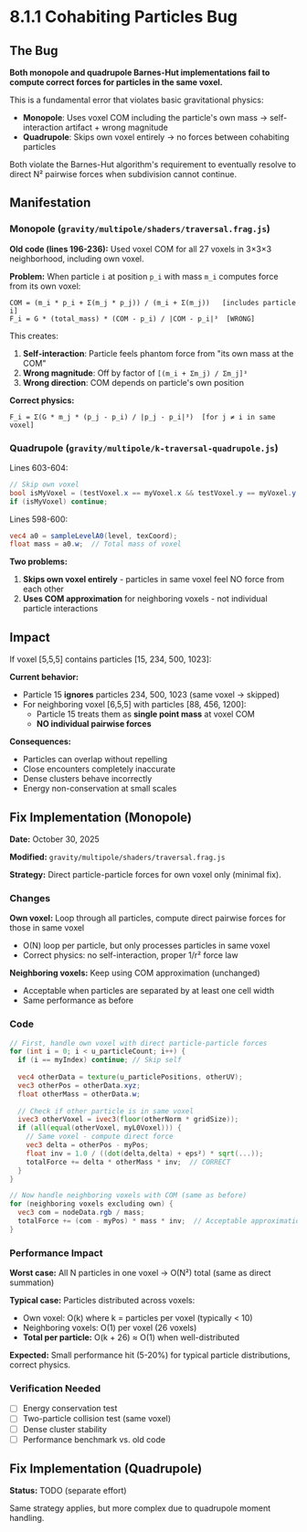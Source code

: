 # 8.1.1 Cohabiting Particles Bug

## The Bug

**Both monopole and quadrupole Barnes-Hut implementations fail to compute correct forces for particles in the same voxel.**

This is a fundamental error that violates basic gravitational physics:
- **Monopole**: Uses voxel COM including the particle's own mass → self-interaction artifact + wrong magnitude
- **Quadrupole**: Skips own voxel entirely → no forces between cohabiting particles

Both violate the Barnes-Hut algorithm's requirement to eventually resolve to direct N² pairwise forces when subdivision cannot continue.

## Manifestation

### Monopole (`gravity/multipole/shaders/traversal.frag.js`)

**Old code (lines 196-236):** Used voxel COM for all 27 voxels in 3×3×3 neighborhood, including own voxel.

**Problem:** When particle `i` at position `p_i` with mass `m_i` computes force from its own voxel:
```
COM = (m_i * p_i + Σ(m_j * p_j)) / (m_i + Σ(m_j))   [includes particle i]
F_i = G * (total_mass) * (COM - p_i) / |COM - p_i|³  [WRONG]
```

This creates:
1. **Self-interaction**: Particle feels phantom force from "its own mass at the COM"
2. **Wrong magnitude**: Off by factor of `[(m_i + Σm_j) / Σm_j]³`
3. **Wrong direction**: COM depends on particle's own position

**Correct physics:**
```
F_i = Σ(G * m_j * (p_j - p_i) / |p_j - p_i|³)  [for j ≠ i in same voxel]
```

### Quadrupole (`gravity/multipole/k-traversal-quadrupole.js`)

Lines 603-604:

```glsl
// Skip own voxel
bool isMyVoxel = (testVoxel.x == myVoxel.x && testVoxel.y == myVoxel.y && testVoxel.z == myVoxel.z);
if (isMyVoxel) continue;
```

Lines 598-600:

```glsl
vec4 a0 = sampleLevelA0(level, texCoord);
float mass = a0.w;  // Total mass of voxel
```

**Two problems:**
1. **Skips own voxel entirely** - particles in same voxel feel NO force from each other
2. **Uses COM approximation** for neighboring voxels - not individual particle interactions

## Impact

If voxel [5,5,5] contains particles [15, 234, 500, 1023]:

**Current behavior:**
- Particle 15 **ignores** particles 234, 500, 1023 (same voxel → skipped)
- For neighboring voxel [6,5,5] with particles [88, 456, 1200]:
  - Particle 15 treats them as **single point mass** at voxel COM
  - **NO individual pairwise forces**

**Consequences:**
- Particles can overlap without repelling
- Close encounters completely inaccurate
- Dense clusters behave incorrectly
- Energy non-conservation at small scales

## Fix Implementation (Monopole)

**Date:** October 30, 2025

**Modified:** `gravity/multipole/shaders/traversal.frag.js`

**Strategy:** Direct particle-particle forces for own voxel only (minimal fix).

### Changes

**Own voxel:** Loop through all particles, compute direct pairwise forces for those in same voxel
- O(N) loop per particle, but only processes particles in same voxel
- Correct physics: no self-interaction, proper 1/r² force law

**Neighboring voxels:** Keep using COM approximation (unchanged)
- Acceptable when particles are separated by at least one cell width
- Same performance as before

### Code

```glsl
// First, handle own voxel with direct particle-particle forces
for (int i = 0; i < u_particleCount; i++) {
  if (i == myIndex) continue; // Skip self
  
  vec4 otherData = texture(u_particlePositions, otherUV);
  vec3 otherPos = otherData.xyz;
  float otherMass = otherData.w;
  
  // Check if other particle is in same voxel
  ivec3 otherVoxel = ivec3(floor(otherNorm * gridSize));
  if (all(equal(otherVoxel, myL0Voxel))) {
    // Same voxel - compute direct force
    vec3 delta = otherPos - myPos;
    float inv = 1.0 / ((dot(delta,delta) + eps²) * sqrt(...));
    totalForce += delta * otherMass * inv;  // CORRECT
  }
}

// Now handle neighboring voxels with COM (same as before)
for (neighboring voxels excluding own) {
  vec3 com = nodeData.rgb / mass;
  totalForce += (com - myPos) * mass * inv;  // Acceptable approximation
}
```

### Performance Impact

**Worst case:** All N particles in one voxel → O(N²) total (same as direct summation)

**Typical case:** Particles distributed across voxels:
- Own voxel: O(k) where k = particles per voxel (typically < 10)
- Neighboring voxels: O(1) per voxel (26 voxels)
- **Total per particle:** O(k + 26) ≈ O(1) when well-distributed

**Expected:** Small performance hit (5-20%) for typical particle distributions, correct physics.

### Verification Needed

- [ ] Energy conservation test
- [ ] Two-particle collision test (same voxel)
- [ ] Dense cluster stability
- [ ] Performance benchmark vs. old code

## Fix Implementation (Quadrupole)

**Status:** TODO (separate effort)

Same strategy applies, but more complex due to quadrupole moment handling.
